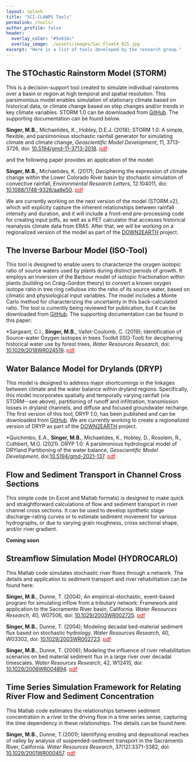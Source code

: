 ```yaml
---
layout: splash
title: "SCI-CLAWPS Tools"
permalink: /tools/
author_profile: false
header:
  overlay_color: "#5e616c"
  overlay_image: ./assets/images/Sac_Float4_025.jpg
excerpt: "Here is a list of tools developed by the research group."
---
```


## The STOchastic Rainstorm Model (STORM)
This is a decision-support tool created to simulate individual rainstorms over a basin or region at high temporal and spatial resolution. This parsimonious model enables simulation of stationary climate based on historical data, or climate change based on step changes and/or trends in key climate variables. STORM 1.0 can be downloaded from [GitHub](https://github.com/blissville71/STORM). The supporting documentation can be found below.

**Singer, M.B.**, Michaelides, K., Hobley, D.E.J. (2018); STORM 1.0: A simple, flexible, and parsimonious stochastic rainfall generator for simulating climate and climate change, _Geoscientific Model Development_, 11, 3713-3726, doi: [10.5194/gmd-11-3713-2018](https://www.geosci-model-dev.net/11/3713/2018/). [<span style="color:red">pdf</span>](https://www.geosci-model-dev.net/11/3713/2018/gmd-11-3713-2018.pdf)		
   
and the following paper provides an application of the model:

**Singer, M.B.**, Michaelides, K. (2017); Deciphering the expression of climate change within the Lower Colorado River basin by stochastic simulation of convective rainfall, _Environmental Research Letters_, 12:104011, doi: [10.1088/1748-9326/aa8e50](https://iopscience.iop.org/article/10.1088/1748-9326/aa8e50). [<span style="color:red">pdf</span>](https://iopscience.iop.org/article/10.1088/1748-9326/aa8e50/pdf) 

We are currently working on the next version of the model (STORM.v2), which will explicity capture the inherent relationships between rainfall intensity and duration, and it will include a front-end pre-processing code for creating input pdfs, as well as a PET calculator that accesses historical reanalysis climate data from ERA5. After that, we will be working on a regionalized version of the model as part of the [DOWN2EARTH](http://down2earthproject.org/) project. 

 
## The Inverse Barbour Model (ISO-Tool)
This tool is designed to enable users to characterize the oxygen isotopic ratio of source waters used by plants during distinct periods of growth. It employs an inversion of the Barbour model of isotopic fractionation within plants (building on Craig-Gordon theory) to convert a known oxygen isotope ratio in tree ring cellulose into the ratio of its source water, based on climatic and physiological input variables. The model includes a Monte Carlo method for characterizing the uncertainty in this back-calculated ratio. The tool is currently being reviewed for publication, but it can be downloaded from [GitHub](https://github.com/blissville71/InverseBarbourModel). The supporting documentation can be found in this paper:

*Sargeant, C.I., **Singer, M.B.**, Vallet-Coulomb, C. (2019); Identification of Source-water Oxygen isotopes in trees Toolkit (ISO-Tool) for deciphering historical water use by forest trees, _Water Resources Research_, doi: [10.1029/2018WR024519](https://agupubs.onlinelibrary.wiley.com/doi/10.1029/2018WR024519). [<span style="color:red">pdf</span>](../assets/pdfs/publications/Sargeant_etal_2019.pdf)


## Water Balance Model for Drylands (DRYP)
This model is designed to address major shortcomings in the linkages between climate and the water balance within dryland regions. Specifically, this model incorporates spatially and temporally varying rainfall (via STORM--see above), partitioning of runoff and infiltration, transmission losses in dryland channels, and diffuse and focused groundwater recharge. The first version of this tool, DRYP 1.0, has been published and can be downloaded from [GitHub](https://github.com/AndresQuichimbo/DRYP). We are currently working to create a regionalized version of DRYP as part of the [DOWN2EARTH](http://down2earthproject.org/) project.

*Quichimbo, E.A., **Singer, M.B.**, Michaelides, K., Hobley, D., Rosolem, R., Cuthbert, M.O. (2021). DRYP 1.0: A parsimonious hydrological model of DRYland Partitioning of the water balance, _Geoscientific Model Development_, doi:[10.5194/gmd-2021-137](https://gmd.copernicus.org/articles/14/6893/2021/). [<span style="color:red">pdf</span>](../assets/pdfs/publications/Quichimbo_etal_2021.pdf)


## Flow and Sediment Transport in Channel Cross Sections 
This simple code (in Excel and Matlab formats) is designed to make quick and straightforward calculations of flow and sediment transport in river channel cross sections. It can be used to develop synthetic stage discharge-rating curves or to estimate sediment movement for various hydrographs, or due to varying grain roughness, cross sectional shape, and/or river gradient.

**Coming soon**


## Streamflow Simulation Model (HYDROCARLO) 
This Matlab code simulates stochastic river flows through a network. The details and application to sediment transport and river rehabilitation can be found here:

**Singer, M.B.**, Dunne, T. (2004); An empirical-stochastic, event-based program for simulating inflow from a tributary network: Framework and application to the Sacramento River basin, California. _Water Resources Research_, 40, W07506, doi: [10.1029/2003WR002725](http://onlinelibrary.wiley.com/doi/10.1029/2003WR002725/abstract). [<span style="color:red">pdf</span>](../assets/pdfs/publications/Singer_Dunne_2004b.pdf) 

**Singer, M.B.**, Dunne, T. (2004); Modeling decadal bed-material sediment flux based on stochastic hydrology. _Water Resources Research_, 40, W03302, doi: [10.1029/2003WR002723](http://onlinelibrary.wiley.com/doi/10.1029/2003WR002723/abstract). [<span style="color:red">pdf</span>](../assets/pdfs/publications/Singer_Dunne_2004.pdf)	

**Singer, M.B.**, Dunne, T. (2006); Modeling the influence of river rehabilitation scenarios on bed material sediment flux in a large river over decadal timescales. _Water Resources Research_, 42, W12415, doi: [10.1029/2006WR004894](http://onlinelibrary.wiley.com/doi/10.1029/2006WR004894/full). [<span style="color:red">pdf</span>](../assets/pdfs/publications/Singer_Dunne_2006.pdf)


## Time Series Simulation Framework for Relating River Flow and Sediment Concentration 
This Matlab code estimates the relationships between sediment concentration in a river to the driving flow in a time series sense, capturing the time dependency in these relationships. The details can be found here: 

**Singer, M.B.**, Dunne, T.(2001); Identifying eroding and depositional reaches of valley by analysis of suspended-sediment transport in the Sacramento River, California. _Water Resources Research_, 37(12):3371-3382, doi: [10.1029/2001WR000457](http://onlinelibrary.wiley.com/doi/10.1029/2001WR000457/full). [<span style="color:red">pdf</span>](../assets/pdfs/publications/Singer_Dunne_2001.pdf)   
